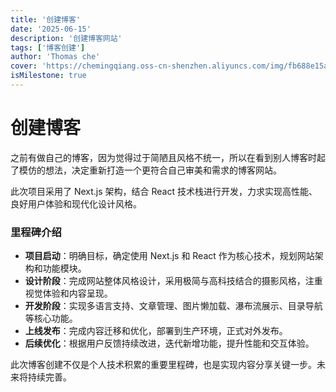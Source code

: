 ```yaml
---
title: '创建博客'
date: '2025-06-15'
description: '创建博客网站'
tags: ['博客创建']
author: 'Thomas che'
cover: 'https://chemingqiang.oss-cn-shenzhen.aliyuncs.com/img/fb688e15a9a56e06ee5e9c1e1821e6.jpg'
isMilestone: true
---
```


# 创建博客

之前有做自己的博客，因为觉得过于简陋且风格不统一，所以在看到别人博客时起了模仿的想法，决定重新打造一个更符合自己审美和需求的博客网站。

此次项目采用了 Next.js 架构，结合 React 技术栈进行开发，力求实现高性能、良好用户体验和现代化设计风格。

### 里程碑介绍

- **项目启动**：明确目标，确定使用 Next.js 和 React 作为核心技术，规划网站架构和功能模块。
- **设计阶段**：完成网站整体风格设计，采用极简与高科技结合的摄影风格，注重视觉体验和内容呈现。
- **开发阶段**：实现多语言支持、文章管理、图片懒加载、瀑布流展示、目录导航等核心功能。
- **上线发布**：完成内容迁移和优化，部署到生产环境，正式对外发布。
- **后续优化**：根据用户反馈持续改进，迭代新增功能，提升性能和交互体验。

此次博客创建不仅是个人技术积累的重要里程碑，也是实现内容分享关键一步。未来将持续完善。
